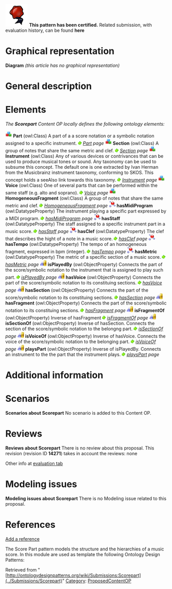 [![](../images/thumb/b/b5/Certified.png/70px-Certified.png)](../Image/Certified.png "Certified.png") __This pattern has been certified.__
Related submission, with evaluation history, can be found __here__





#  Graphical representation


__Diagram__
_(this article has no graphical representation)_



#  General description


  




#  Elements


_The __Scorepart__ Content OP locally defines the following ontology elements:_



[![Class](../images/thumb/2/27/Class.gif/20px-Class.gif)](../Image/Class.gif "Class") __Part__ (owl:Class) A part of a a score notation or a symbolic notation assigned to a specific instrument. 
 [![](../images/thumb/8/87/ArrowRight.gif/11px-ArrowRight.gif)](../Image/ArrowRight.gif "ArrowRight.gif") _[Part](../Submissions/Scorepart/Part "Submissions:Scorepart/Part") page_
[![Class](../images/thumb/2/27/Class.gif/20px-Class.gif)](../Image/Class.gif "Class") __Section__ (owl:Class) A group of notes that share the same metric and clef. 
 [![](../images/thumb/8/87/ArrowRight.gif/11px-ArrowRight.gif)](../Image/ArrowRight.gif "ArrowRight.gif") _[Section](../Submissions/Scorepart/Section "Submissions:Scorepart/Section") page_
[![Class](../images/thumb/2/27/Class.gif/20px-Class.gif)](../Image/Class.gif "Class") __Instrument__ (owl:Class) Any of various devices or contrivances that can be used to produce musical tones or sound. Any taxonomy can be used to subsume this concept. The default one is one extracted by Ivan Herman from the Musicbrainz instrument taxonomy, conforming to SKOS. This concept holds a seeAlso link towards this taxonomy. 
 [![](../images/thumb/8/87/ArrowRight.gif/11px-ArrowRight.gif)](../Image/ArrowRight.gif "ArrowRight.gif") _[Instrument](../Submissions/Scorepart/Instrument "Submissions:Scorepart/Instrument") page_
[![Class](../images/thumb/2/27/Class.gif/20px-Class.gif)](../Image/Class.gif "Class") __Voice__ (owl:Class) One of several parts that can be performed within the same staff (e.g. alto and soprano). 
 [![](../images/thumb/8/87/ArrowRight.gif/11px-ArrowRight.gif)](../Image/ArrowRight.gif "ArrowRight.gif") _[Voice](../Submissions/Scorepart/Voice "Submissions:Scorepart/Voice") page_
[![Class](../images/thumb/2/27/Class.gif/20px-Class.gif)](../Image/Class.gif "Class") __HomogeneousFragment__ (owl:Class) A group of notes that share the same metric and clef. 
 [![](../images/thumb/8/87/ArrowRight.gif/11px-ArrowRight.gif)](../Image/ArrowRight.gif "ArrowRight.gif") _[HomogeneousFragment](../Submissions/Scorepart/HomogeneousFragment "Submissions:Scorepart/HomogeneousFragment") page_
[![DatatypeProperty](../images/thumb/a/a5/DatatypeProperty.gif/20px-DatatypeProperty.gif)](../Image/DatatypeProperty.gif "DatatypeProperty") __hasMidiProgram__ (owl:DatatypeProperty) The instrument playing a specific part expressed by a MIDI program. 
 [![](../images/thumb/8/87/ArrowRight.gif/11px-ArrowRight.gif)](../Image/ArrowRight.gif "ArrowRight.gif") _[hasMidiProgram](../Submissions/Scorepart/hasMidiProgram "Submissions:Scorepart/hasMidiProgram") page_
[![DatatypeProperty](../images/thumb/a/a5/DatatypeProperty.gif/20px-DatatypeProperty.gif)](../Image/DatatypeProperty.gif "DatatypeProperty") __hasStaff__ (owl:DatatypeProperty) The staff assigned to a specific instrument part in a music score. 
 [![](../images/thumb/8/87/ArrowRight.gif/11px-ArrowRight.gif)](../Image/ArrowRight.gif "ArrowRight.gif") _[hasStaff](../Submissions/Scorepart/hasStaff "Submissions:Scorepart/hasStaff") page_
[![DatatypeProperty](../images/thumb/a/a5/DatatypeProperty.gif/20px-DatatypeProperty.gif)](../Image/DatatypeProperty.gif "DatatypeProperty") __hasClef__ (owl:DatatypeProperty) The clef that describes the hight of a note in a music score. 
 [![](../images/thumb/8/87/ArrowRight.gif/11px-ArrowRight.gif)](../Image/ArrowRight.gif "ArrowRight.gif") _[hasClef](../Submissions/Scorepart/hasClef "Submissions:Scorepart/hasClef") page_
[![DatatypeProperty](../images/thumb/a/a5/DatatypeProperty.gif/20px-DatatypeProperty.gif)](../Image/DatatypeProperty.gif "DatatypeProperty") __hasTempo__ (owl:DatatypeProperty) The tempo of an homogeneous fragment, expressed in bpm (integer). 
 [![](../images/thumb/8/87/ArrowRight.gif/11px-ArrowRight.gif)](../Image/ArrowRight.gif "ArrowRight.gif") _[hasTempo](../Submissions/Scorepart/hasTempo "Submissions:Scorepart/hasTempo") page_
[![DatatypeProperty](../images/thumb/a/a5/DatatypeProperty.gif/20px-DatatypeProperty.gif)](../Image/DatatypeProperty.gif "DatatypeProperty") __hasMetric__ (owl:DatatypeProperty) The metric of a specific section of a music score. 
 [![](../images/thumb/8/87/ArrowRight.gif/11px-ArrowRight.gif)](../Image/ArrowRight.gif "ArrowRight.gif") _[hasMetric](../Submissions/Scorepart/hasMetric "Submissions:Scorepart/hasMetric") page_
[![ObjectProperty](../images/thumb/c/c3/ObjectProperty.gif/20px-ObjectProperty.gif)](../Image/ObjectProperty.gif "ObjectProperty") __isPlayedBy__ (owl:ObjectProperty) Connects the part of the score/symbolic notation to the instrument that is assigned to play such part. 
 [![](../images/thumb/8/87/ArrowRight.gif/11px-ArrowRight.gif)](../Image/ArrowRight.gif "ArrowRight.gif") _[isPlayedBy](../Submissions/Scorepart/isPlayedBy "Submissions:Scorepart/isPlayedBy") page_
[![ObjectProperty](../images/thumb/c/c3/ObjectProperty.gif/20px-ObjectProperty.gif)](../Image/ObjectProperty.gif "ObjectProperty") __hasVoice__ (owl:ObjectProperty) Connects the part of the score/symbolic notation to its constituing sections. 
 [![](../images/thumb/8/87/ArrowRight.gif/11px-ArrowRight.gif)](../Image/ArrowRight.gif "ArrowRight.gif") _[hasVoice](../Submissions/Scorepart/hasVoice "Submissions:Scorepart/hasVoice") page_
[![ObjectProperty](../images/thumb/c/c3/ObjectProperty.gif/20px-ObjectProperty.gif)](../Image/ObjectProperty.gif "ObjectProperty") __hasSection__ (owl:ObjectProperty) Connects the part of the score/symbolic notation to its constituing sections. 
 [![](../images/thumb/8/87/ArrowRight.gif/11px-ArrowRight.gif)](../Image/ArrowRight.gif "ArrowRight.gif") _[hasSection](../Submissions/Scorepart/hasSection "Submissions:Scorepart/hasSection") page_
[![ObjectProperty](../images/thumb/c/c3/ObjectProperty.gif/20px-ObjectProperty.gif)](../Image/ObjectProperty.gif "ObjectProperty") __hasFragment__ (owl:ObjectProperty) Connects the part of the score/symbolic notation to its constituing sections. 
 [![](../images/thumb/8/87/ArrowRight.gif/11px-ArrowRight.gif)](../Image/ArrowRight.gif "ArrowRight.gif") _[hasFragment](../Submissions/Scorepart/hasFragment "Submissions:Scorepart/hasFragment") page_
[![ObjectProperty](../images/thumb/c/c3/ObjectProperty.gif/20px-ObjectProperty.gif)](../Image/ObjectProperty.gif "ObjectProperty") __isFragmentOf__ (owl:ObjectProperty) Inverse of hasFragment 
 [![](../images/thumb/8/87/ArrowRight.gif/11px-ArrowRight.gif)](../Image/ArrowRight.gif "ArrowRight.gif") _[isFragmentOf](../Submissions/Scorepart/isFragmentOf "Submissions:Scorepart/isFragmentOf") page_
[![ObjectProperty](../images/thumb/c/c3/ObjectProperty.gif/20px-ObjectProperty.gif)](../Image/ObjectProperty.gif "ObjectProperty") __isSectionOf__ (owl:ObjectProperty) Inverse of hasSection. Connects the section of the score/symbolic notation to the belongng part. 
 [![](../images/thumb/8/87/ArrowRight.gif/11px-ArrowRight.gif)](../Image/ArrowRight.gif "ArrowRight.gif") _[isSectionOf](../Submissions/Scorepart/isSectionOf "Submissions:Scorepart/isSectionOf") page_
[![ObjectProperty](../images/thumb/c/c3/ObjectProperty.gif/20px-ObjectProperty.gif)](../Image/ObjectProperty.gif "ObjectProperty") __isVoiceOf__ (owl:ObjectProperty) Inverse of hasVoice. Connects the voice of the score/symbolic notation to the belonging part. 
 [![](../images/thumb/8/87/ArrowRight.gif/11px-ArrowRight.gif)](../Image/ArrowRight.gif "ArrowRight.gif") _[isVoiceOf](../Submissions/Scorepart/isVoiceOf "Submissions:Scorepart/isVoiceOf") page_
[![ObjectProperty](../images/thumb/c/c3/ObjectProperty.gif/20px-ObjectProperty.gif)](../Image/ObjectProperty.gif "ObjectProperty") __playsPart__ (owl:ObjectProperty) Inverse of isPlayedBy. Connects an instrument to the the part that the instrument plays. 
 [![](../images/thumb/8/87/ArrowRight.gif/11px-ArrowRight.gif)](../Image/ArrowRight.gif "ArrowRight.gif") _[playsPart](../Submissions/Scorepart/playsPart "Submissions:Scorepart/playsPart") page_
#  Additional information


#  Scenarios



__Scenarios about Scorepart__
No scenario is added to this Content OP.




#  Reviews



__Reviews about Scorepart__
There is no review about this proposal.
This revision (revision ID __14271__) takes in account the reviews: none


Other info at [evaluation tab](http://ontologydesignpatterns.org/wiki/index.php?title=Submissions:Scorepart&action=evaluation "http://ontologydesignpatterns.org/wiki/index.php?title=Submissions:Scorepart&action=evaluation")




#  Modeling issues



__Modeling issues about Scorepart__
There is no Modeling issue related to this proposal.




#  References


[Add a reference](index.php@title=Odp%253AAdd_reference&subject=../Submissions/Scorepart "http://ontologydesignpatterns.org/wiki/index.php?title=Odp:Add_reference&subject=Submissions%3AScorepart")


  

The Score Part pattern models the structure and the hierarchies of a music score.
In this module are used as template the following Ontology Design Patterns:





Retrieved from "[http://ontologydesignpatterns.org/wiki/Submissions:Scorepart](../Submissions/Scorepart)"
 [Category](http://ontologydesignpatterns.org/wiki/Special:Categories "Special:Categories"): [ProposedContentOP](../Category/ProposedContentOP "Category:ProposedContentOP")